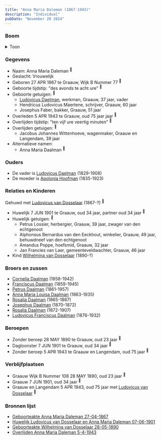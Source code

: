 ```yaml
---
title: "Anna Maria Daleman (1867-1943)"
description: "Individual"
pubDate: "November 20 2024"
---
```


### Boom
<details><summary>Toon</summary>

![test](https://www.plantuml.com/plantuml/svg/bPHRRzf048NVzrUCaeS-8VaI2aQ8X6lJghceIblr2Otj2QnOxwBTTH2A-EyTXGrG4PNapHhFZBzppiXNpgFrTQM4MqYzH8iLv5WiPjRKkXmQPInuYzhnAz9Up6L9K4XRADe-KxNqQwYeoicwRSbvicJyUadYO6kXq3bu5W0mCBOa-p2NnKAJSzrkXLBtUf2AZH2VuFxbKqvi9yw-rwLvaaNjO8IaAjHdW0w-Hb6KP03dutJId0nuyVEZ95LkeDl9CLzFS-EzeauF4hWRFa3SvkxhMZb_qEWMjL9JrEMqiCQvt30EJyGnVFjv2t4MjU6BHQnN31Pe-alsH4k4QsCU_u5fCynaC4x7wNzWChYz-yKmQPCNQ4zQEaUdYRAjXYn9Zu2wdHMLfTGpRajZ68s7lBxPUk6QC5SSmRcIixbVar9cnMmR4SnhD4A720BsXJ391NwLfB7OwTSQuGOjEp12HGSES1VieZpjHDA2_lqFPltSUjLqqeRcTYIxEB3X-4oUKCE8fqWXsZtTkuxbGpYNSFbs3gtN-ubtCRIJunZ2v6-fvdpOaerz6_qYUizfSNut_J-i88i-g2245z9l9oBujIy41Os08yGLwPB_6dy1)
</details>

### Gegevens
- Naam: Anna Maria Daleman <sup><a href="../s00386/" style="text-decoration:none" title="Geboorteakte Anna Maria Daleman 27-04-1867">:link:</a></sup>
- Geslacht: Vrouwelijk
- Geboren 27 APR 1867 te Graauw, Wijk B Nummer 77 <sup><a href="../s00386/" style="text-decoration:none" title="Geboorteakte Anna Maria Daleman 27-04-1867">:link:</a></sup>
- Geboorte tijdstip: "des avonds te acht ure" <sup><a href="../s00386/" style="text-decoration:none" title="Geboorteakte Anna Maria Daleman 27-04-1867">:link:</a></sup>
- Geboorte getuigen: <sup><a href="../s00386/" style="text-decoration:none" title="Geboorteakte Anna Maria Daleman 27-04-1867">:link:</a></sup>
  - [Ludovicus Daelman](../i00029/), werkman, Graauw, 37 jaar, vader
  - Hendricus Ludovicus Maertene, schrijver, Graauw, 60 jaar
  - Josephus Faber, bakker, Graauw, 51 jaar
- Overleden 5 APR 1943 te Graauw, oud 75 jaar jaar <sup><a href="../s00404/" style="text-decoration:none" title="Overlijden Anna Maria Daleman 5-4-1943">:link:</a></sup>
- Overlijden tijdstip: "ten vijf ure veertig minuten" <sup><a href="../s00404/" style="text-decoration:none" title="Overlijden Anna Maria Daleman 5-4-1943">:link:</a></sup>
- Overlijden getuigen: <sup><a href="../s00404/" style="text-decoration:none" title="Overlijden Anna Maria Daleman 5-4-1943">:link:</a></sup>
  - Jacobus Johannes Wittenhoeve, wagenmaker, Graauw en Langendam, 39 jaar
- Alternatieve namen:
  - Anna Maria Daalman <sup><a href="../s00398/" style="text-decoration:none" title="Geboorteakte Wilhelmina van Dosselaar 28-05-1890">:link:</a></sup>

### Ouders
- De vader is [Ludovicus Daelman](../i00029/) (1829-1908)
- De moeder is [Apolonia Hoofman](../i00028/) (1835-1923)

### Relaties en Kinderen

Gehuwd met [Ludovicus van Dosselaar](../i00239/) (1867-?) <sup><a href="../s00397/" style="text-decoration:none" title="Huwelijk Ludovicus van Dosselaar en Anna Maria Daleman 07-06-1901">:link:</a></sup>
- Huwelijk 7 JUN 1901 te Graauw, oud 34 jaar, partner oud 34 jaar <sup><a href="../s00397/" style="text-decoration:none" title="Huwelijk Ludovicus van Dosselaar en Anna Maria Daleman 07-06-1901">:link:</a></sup>
- Huwelijk getuigen:  <sup><a href="../s00397/" style="text-decoration:none" title="Huwelijk Ludovicus van Dosselaar en Anna Maria Daleman 07-06-1901">:link:</a></sup>
  - Petrus Lossier, herbergier, Graauw, 39 jaar, zwager van den echtgenoot
  - Alphonsus Bernardus van den Eeckhout, winkelier, Graauw, 49 jaar, behuwdneef van den echtgenoot
  - Amandus Poppe, hoefsmid, Graauw, 32 jaar
  - Jan Francies van Laer, gemeenteveldwachter, Graauw, 46 jaar
- Kind [Wilhelmina van Dosselaar](../i00240/) (1890-?)

### Broers en zussen
- [Cornelia Daalman](../i00226/) (1858-1942)
- [Franciscus Daalman](../i00227/) (1859-1945)
- [Petrus Daalman](../i00228/) (1861-1957)
- [Anna Maria Louisa Daalman](../i00229/) (1863-1935)
- [Rosalia Daalman](../i00230/) (1865-1867)
- [Josephus Daalman](../i00232/) (1870-1872)
- [Rosalia Daalman](../i00233/) (1872-1907)
- [Ludovicus Franciscus Daalman](../i00234/) (1876-1932)

### Beroepen
- Zonder beroep 28 MAY 1890 te Graauw, oud 23 jaar <sup><a href="../s00398/" style="text-decoration:none" title="Geboorteakte Wilhelmina van Dosselaar 28-05-1890">:link:</a></sup>
- Dagloonster 7 JUN 1901 te Graauw, oud 34 jaar <sup><a href="../s00397/" style="text-decoration:none" title="Huwelijk Ludovicus van Dosselaar en Anna Maria Daleman 07-06-1901">:link:</a></sup>
- Zonder beroep 5 APR 1943 te Graauw en Langendam, oud 75 jaar <sup><a href="../s00404/" style="text-decoration:none" title="Overlijden Anna Maria Daleman 5-4-1943">:link:</a></sup>

### Verblijfplaatsen
- Graauw Wijk B Nummer 108 28 MAY 1890, oud 23 jaar  <sup><a href="../s00398/" style="text-decoration:none" title="Geboorteakte Wilhelmina van Dosselaar 28-05-1890">:link:</a></sup>
- Graauw  7 JUN 1901, oud 34 jaar  <sup><a href="../s00397/" style="text-decoration:none" title="Huwelijk Ludovicus van Dosselaar en Anna Maria Daleman 07-06-1901">:link:</a></sup>
- Graauw en Langendam  5 APR 1943, oud 75 jaar met [Ludovicus van Dosselaar](../i00239/) <sup><a href="../s00404/" style="text-decoration:none" title="Overlijden Anna Maria Daleman 5-4-1943">:link:</a></sup>

### Bronnen lijst
- [Geboorteakte Anna Maria Daleman 27-04-1867](../s00386/)
- [Huwelijk Ludovicus van Dosselaar en Anna Maria Daleman 07-06-1901](../s00397/)
- [Geboorteakte Wilhelmina van Dosselaar 28-05-1890](../s00398/)
- [Overlijden Anna Maria Daleman 5-4-1943](../s00404/)